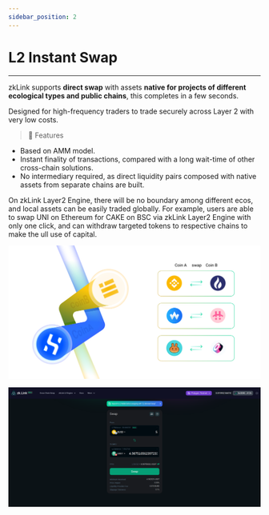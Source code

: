 ```yaml
---
sidebar_position: 2
---
```


# L2 Instant Swap

---
zkLink supports **direct swap** with assets **native for projects of different ecological types and public chains**, this completes in a few seconds.

Designed for high-frequency traders to trade securely across Layer 2 with very low costs.


> **🥇** <span className="highlight">Features</span>
- Based on AMM model.
- Instant finality of transactions, compared with a long wait-time of other cross-chain solutions.
- No intermediary required, as direct liquidity pairs composed with native assets from separate chains are built.

On zkLink Layer2 Engine, there will be no boundary among different ecos, and local assets can be easily traded globally. For example, users are able to swap UNI on Ethereum for CAKE on BSC via zkLink Layer2 Engine with only one click, and can withdraw targeted tokens to respective chains to make the ull use of capital.

![What is zkLink](../../static/img/welcome.png)

<!-- proswap0 img -->
![proswap0](../../static/img/proswap0-light.png)
